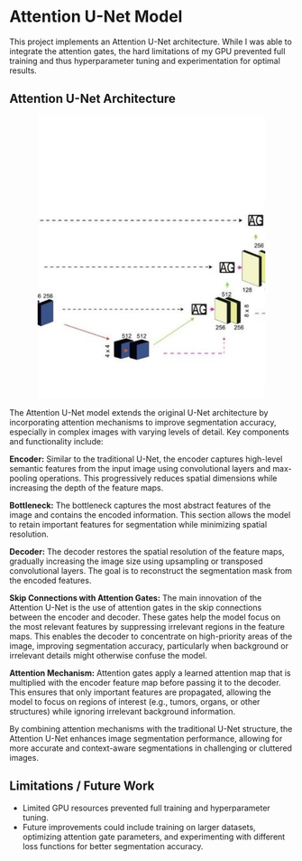 # Attention U-Net Model

This project implements an Attention U-Net architecture. While I was able to integrate the attention gates, the hard limitations of my GPU prevented full training and thus hyperparameter tuning and experimentation for optimal results.  

## Attention U-Net Architecture

<p align="center">
  <img src="attention-image3.jfif" alt="Encoder-Decoder Architecture" style="width:80%; height:500px; object-fit:cover;">
</p>


The Attention U-Net model extends the original U-Net architecture by incorporating attention mechanisms to improve segmentation accuracy, especially in complex images with varying levels of detail. Key components and functionality include:

**Encoder:** Similar to the traditional U-Net, the encoder captures high-level semantic features from the input image using convolutional layers and max-pooling operations. This progressively reduces spatial dimensions while increasing the depth of the feature maps.  

**Bottleneck:** The bottleneck captures the most abstract features of the image and contains the encoded information. This section allows the model to retain important features for segmentation while minimizing spatial resolution.  

**Decoder:** The decoder restores the spatial resolution of the feature maps, gradually increasing the image size using upsampling or transposed convolutional layers. The goal is to reconstruct the segmentation mask from the encoded features.  

**Skip Connections with Attention Gates:** The main innovation of the Attention U-Net is the use of attention gates in the skip connections between the encoder and decoder. These gates help the model focus on the most relevant features by suppressing irrelevant regions in the feature maps. This enables the decoder to concentrate on high-priority areas of the image, improving segmentation accuracy, particularly when background or irrelevant details might otherwise confuse the model.  

**Attention Mechanism:** Attention gates apply a learned attention map that is multiplied with the encoder feature map before passing it to the decoder. This ensures that only important features are propagated, allowing the model to focus on regions of interest (e.g., tumors, organs, or other structures) while ignoring irrelevant background information.  

By combining attention mechanisms with the traditional U-Net structure, the Attention U-Net enhances image segmentation performance, allowing for more accurate and context-aware segmentations in challenging or cluttered images.  

## Limitations / Future Work

- Limited GPU resources prevented full training and hyperparameter tuning.  
- Future improvements could include training on larger datasets, optimizing attention gate parameters, and experimenting with different loss functions for better segmentation accuracy.
